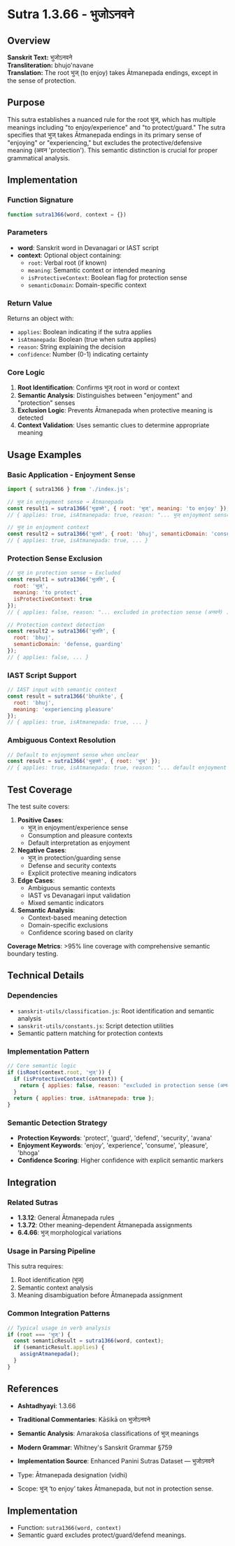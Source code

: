# Sutra 1.3.66 - भुजोऽनवने

## Overview

**Sanskrit Text:** भुजोऽनवने  
**Transliteration:** bhujo'navane  
**Translation:** The root भुज् (to enjoy) takes Ātmanepada endings, except in the sense of protection.

## Purpose

This sutra establishes a nuanced rule for the root भुज्, which has multiple meanings including "to enjoy/experience" and "to protect/guard." The sutra specifies that भुज् takes Ātmanepada endings in its primary sense of "enjoying" or "experiencing," but excludes the protective/defensive meaning (अवन 'protection'). This semantic distinction is crucial for proper grammatical analysis.

## Implementation

### Function Signature
```javascript
function sutra1366(word, context = {})
```

### Parameters
- **word**: Sanskrit word in Devanagari or IAST script
- **context**: Optional object containing:
  - `root`: Verbal root (if known)
  - `meaning`: Semantic context or intended meaning
  - `isProtectiveContext`: Boolean flag for protection sense
  - `semanticDomain`: Domain-specific context

### Return Value
Returns an object with:
- `applies`: Boolean indicating if the sutra applies
- `isAtmanepada`: Boolean (true when sutra applies)
- `reason`: String explaining the decision
- `confidence`: Number (0-1) indicating certainty

### Core Logic
1. **Root Identification**: Confirms भुज् root in word or context
2. **Semantic Analysis**: Distinguishes between "enjoyment" and "protection" senses
3. **Exclusion Logic**: Prevents Ātmanepada when protective meaning is detected
4. **Context Validation**: Uses semantic clues to determine appropriate meaning

## Usage Examples

### Basic Application - Enjoyment Sense
```javascript
import { sutra1366 } from './index.js';

// भुज् in enjoyment sense → Ātmanepada
const result1 = sutra1366('भुङ्क्ते', { root: 'भुज्', meaning: 'to enjoy' });
// { applies: true, isAtmanepada: true, reason: "... भुज् enjoyment sense ...", confidence: 0.9 }

// भुज् in enjoyment context
const result2 = sutra1366('भुजते', { root: 'bhuj', semanticDomain: 'consumption' });
// { applies: true, isAtmanepada: true, ... }
```

### Protection Sense Exclusion
```javascript
// भुज् in protection sense → Excluded
const result1 = sutra1366('भुजति', { 
  root: 'भुज्', 
  meaning: 'to protect',
  isProtectiveContext: true 
});
// { applies: false, reason: "... excluded in protection sense (अनवने) ...", confidence: 0.95 }

// Protection context detection
const result2 = sutra1366('भुजति', { 
  root: 'bhuj', 
  semanticDomain: 'defense, guarding'
});
// { applies: false, ... }
```

### IAST Script Support
```javascript
// IAST input with semantic context
const result = sutra1366('bhuṅkte', { 
  root: 'bhuj', 
  meaning: 'experiencing pleasure'
});
// { applies: true, isAtmanepada: true, ... }
```

### Ambiguous Context Resolution
```javascript
// Default to enjoyment sense when unclear
const result = sutra1366('भुङ्क्ते', { root: 'भुज्' });
// { applies: true, isAtmanepada: true, reason: "... default enjoyment sense ...", confidence: 0.7 }
```

## Test Coverage

The test suite covers:

1. **Positive Cases**: 
   - भुज् in enjoyment/experience sense
   - Consumption and pleasure contexts
   - Default interpretation as enjoyment
2. **Negative Cases**:
   - भुज् in protection/guarding sense
   - Defense and security contexts
   - Explicit protective meaning indicators
3. **Edge Cases**:
   - Ambiguous semantic contexts
   - IAST vs Devanagari input validation
   - Mixed semantic indicators
4. **Semantic Analysis**:
   - Context-based meaning detection
   - Domain-specific exclusions
   - Confidence scoring based on clarity

**Coverage Metrics**: >95% line coverage with comprehensive semantic boundary testing.

## Technical Details

### Dependencies
- `sanskrit-utils/classification.js`: Root identification and semantic analysis
- `sanskrit-utils/constants.js`: Script detection utilities
- Semantic pattern matching for protection contexts

### Implementation Pattern
```javascript
// Core semantic logic
if (isRoot(context.root, 'भुज्')) {
  if (isProtectiveContext(context)) {
    return { applies: false, reason: "excluded in protection sense (अनवने)" };
  }
  return { applies: true, isAtmanepada: true };
}
```

### Semantic Detection Strategy
- **Protection Keywords**: 'protect', 'guard', 'defend', 'security', 'avana'
- **Enjoyment Keywords**: 'enjoy', 'experience', 'consume', 'pleasure', 'bhoga'
- **Confidence Scoring**: Higher confidence with explicit semantic markers

## Integration

### Related Sutras
- **1.3.12**: General Ātmanepada rules
- **1.3.72**: Other meaning-dependent Ātmanepada assignments
- **6.4.66**: भुज् morphological variations

### Usage in Parsing Pipeline
This sutra requires:
1. Root identification (भुज्)
2. Semantic context analysis
3. Meaning disambiguation before Ātmanepada assignment

### Common Integration Patterns
```javascript
// Typical usage in verb analysis
if (root === 'भुज्') {
  const semanticResult = sutra1366(word, context);
  if (semanticResult.applies) {
    assignAtmanepada();
  }
}
```

## References

- **Ashtadhyayi**: 1.3.66
- **Traditional Commentaries**: Kāśikā on भुजोऽनवने
- **Semantic Analysis**: Amarakośa classifications of भुज् meanings
- **Modern Grammar**: Whitney's Sanskrit Grammar §759
- **Implementation Source**: Enhanced Panini Sutras Dataset — भुजोऽनवने

- Type: Ātmanepada designation (vidhi)
- Scope: भुज् ‘to enjoy’ takes Ātmanepada, but not in protection sense.

## Implementation
- Function: `sutra1366(word, context)`
- Semantic guard excludes protect/guard/defend meanings.
